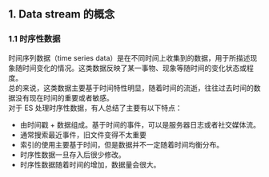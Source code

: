 ## 1.	Data stream 的概念
### 1.1 时序性数据
时间序列数据（time series data）是在不同时间上收集到的数据，用于所描述现象随时间变化的情况。这类数据反映了某一事物、现象等随时间的变化状态或程度。  
总的来说，这类数据主要基于时间特性明显，随着时间的流逝，往往过去时间的数据没有现在时间的重要或者敏感。  
对于 ES 处理时序性数据，有人总结了主要有以下特点：  
* 由时间戳 + 数据组成。基于时间的事件，可以是服务器日志或者社交媒体流。
* 通常搜索最近事件，旧文件变得不太重要
* 索引的使用主要基于时间，但是数据并不一定随着时间均衡分布。
* 时序性数据一旦存入后很少修改。
* 时序性数据随着时间的增加，数据量会很大。

